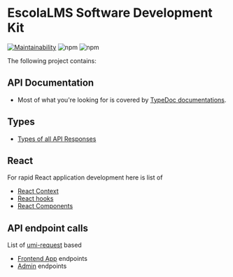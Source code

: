 # EscolaLMS Software Development Kit

[![Maintainability](https://api.codeclimate.com/v1/badges/55841ab42538f51a42d2/maintainability)](https://codeclimate.com/github/EscolaLMS/sdk/maintainability)
![npm](https://img.shields.io/npm/v/@escolalms/sdk)
![npm](https://img.shields.io/npm/dm/@escolalms/sdk)

The following project contains:

## API Documentation

- Most of what you're looking for is covered by [TypeDoc documentations](https://escolalms.github.io/sdk/).

## Types

- [Types of all API Responses](https://github.com/EscolaLMS/sdk/blob/main/src/types/api.ts)

## React

For rapid React application development here is list of

- [React Context](https://github.com/EscolaLMS/sdk/blob/main/src/react/context/index.tsx)
- [React hooks](https://github.com/EscolaLMS/sdk/tree/main/src/react/hooks)
- [React Components](https://github.com/EscolaLMS/sdk/tree/main/src/react/components)

## API endpoint calls

List of [umi-request](https://github.com/umijs/umi-request) based

- [Frontend App](https://github.com/EscolaLMS/sdk/tree/main/src/services) endpoints
- [Admin](https://github.com/EscolaLMS/sdk/tree/main/src/types) endpoints
